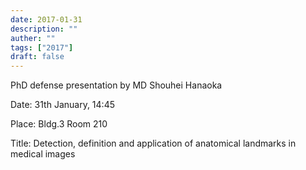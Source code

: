 ```yaml
---
date: 2017-01-31
description: ""
auther: ""
tags: ["2017"]
draft: false
---
```

PhD defense presentation by MD Shouhei Hanaoka

Date: 31th January, 14:45

Place: Bldg.3 Room 210

Title: Detection, definition and application of anatomical landmarks in medical images
